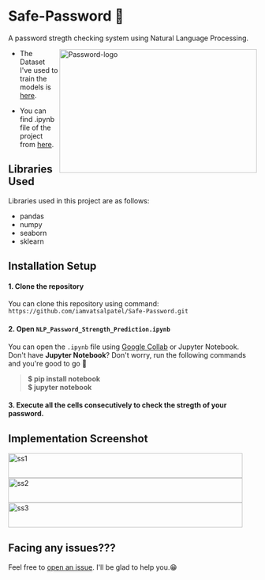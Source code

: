 # Safe-Password 🔑
A password stregth checking system using Natural Language Processing.

<img align=right height=250 width=400 alt="Password-logo" src="https://user-images.githubusercontent.com/61371035/141652433-5f191d2a-72cb-491a-bce9-ee687e529b65.jpeg"/>

- The Dataset I've used to train the models is [here](https://github.com/iamvatsalpatel/Safe-Password/blob/main/data.csv).

- You can find .ipynb file of the project from [here](https://github.com/iamvatsalpatel/Safe-Password/blob/main/NLP_Password_Strength_Prediction.ipynb).
  
## Libraries Used
Libraries used in this project are as follows:
- pandas
- numpy
- seaborn
- sklearn

## Installation Setup
#### 1. Clone the repository
You can clone this repository using command: ``https://github.com/iamvatsalpatel/Safe-Password.git``

#### 2. Open ``NLP_Password_Strength_Prediction.ipynb``
You can open the ``.ipynb`` file using [Google Collab](https://colab.research.google.com/) or Jupyter Notebook.<br>
Don't have **Jupyter Notebook**? Don't worry, run the following commands and you're good to go 🚀 
> **$ pip install notebook** <br>
> **$ jupyter notebook**<br>

#### 3. Execute all the cells consecutively to check the stregth of your password.

## Implementation Screenshot

<img height=50 width=475 alt="ss1" src="https://user-images.githubusercontent.com/61371035/141652871-f55b279e-8a9d-4953-bebf-8859935e63c2.jpeg"/>

<img height=50 width=475 alt="ss2" src="https://user-images.githubusercontent.com/61371035/141652925-95edfb8e-76b7-410b-9feb-5573cddf84ad.jpeg"/>

<img height=50 width=475 alt="ss3" src="https://user-images.githubusercontent.com/61371035/141652975-cb13703b-259b-4387-940e-cfeb02563b83.jpeg"/>

## Facing any issues???
Feel free to [open an issue](https://github.com/iamvatsalpatel/Safe-Password/issues/new?assignees=&labels=Query&title=Query). I'll be glad to help you.😁
